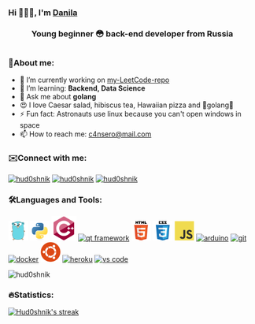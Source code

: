 ### Hi 🙋🏻‍♂️, I'm [Danila](https://hud0shnik.github.io/)
<h3 align="center"> Young beginner 😳 back-end developer from Russia </h3>
<h1></h1>
<h3 align="left">🔎About me:</h3>

- 🔭 I’m currently working on [my-LeetCode-repo](https://github.com/hud0shnik/LeetCode)
- 🌱 I’m learning: **Backend, Data Science**
- 💬 Ask me about **golang**
- 😍 I love Caesar salad, hibiscus tea, Hawaiian pizza and 💙golang💙
- ⚡ Fun fact: Astronauts use linux because you can't open windows in space
- 📫 How to reach me: c4nsero@mail.com
<h3 align="left">✉️Connect with me:</h3>
<p align="left">
   <a href="https://vk.com/hud0shnik" target="_blank"><img align="center" src="https://img.icons8.com/color/48/000000/vk-circled.png" alt="hud0shnik" height="40" width="40" /></a>
   <a href="https://t.me/hud0shnik" target="_blank"><img align="center" src="https://img.icons8.com/color/48/000000/telegram-app--v4.png" alt="hud0shnik" height="40" width="40"/></a> 
   <a href="https://www.instagram.com/hud0shnik_/" target="_blank"><img align="center" src="https://img.icons8.com/fluency/48/000000/instagram-new.png" alt="hud0shnik" height="50" width="50"/></a> 
</p>
<h3 align="left">🛠Languages and Tools:</h3>
<p align="left"> 
   <a href="https://golang.org" target="_blank"> 
   <img src="https://raw.githubusercontent.com/devicons/devicon/master/icons/go/go-original.svg" alt="go lang" width="40" height="40"/></a>
   <a href="https://www.python.org" target="_blank"> 
   <img src="https://raw.githubusercontent.com/devicons/devicon/master/icons/python/python-original.svg" alt="python" width="40" height="40"/></a>
   <a href="https://www.w3schools.com/cpp/" target="_blank"> 
   <img src="https://raw.githubusercontent.com/devicons/devicon/master/icons/cplusplus/cplusplus-original.svg" alt="cplusplus" width="50" height="50"/></a>
   <a href="https://www.qt.io" target="_blank"> 
   <img src="https://img.icons8.com/ios-filled/50/26e07f/qt.png" alt="qt framework" width="40" height="40"/></a>
   <a href="https://www.w3.org/html/" target="_blank">
   <img src="https://raw.githubusercontent.com/devicons/devicon/master/icons/html5/html5-original-wordmark.svg" alt="html5" width="40" height="40"/></a>
   <a href="https://www.w3schools.com/css/" target="_blank"> 
   <img src="https://raw.githubusercontent.com/devicons/devicon/master/icons/css3/css3-original-wordmark.svg" alt="css3" width="40" height="40"/></a>
   <a href="https://www.javascript.com/" target="_blank"> 
   <img src="https://raw.githubusercontent.com/devicons/devicon/master/icons/javascript/javascript-original.svg" alt="javascript" width="40" height="40"/></a>
   <a href="https://www.arduino.cc/" target="_blank" target="_blank"> 
   <img src="https://cdn.worldvectorlogo.com/logos/arduino-1.svg" alt="arduino" width="40" height="40"/></a>
   <a href="https://git-scm.com/" target="_blank"> 
   <img src="https://www.vectorlogo.zone/logos/git-scm/git-scm-icon.svg" alt="git" width="40" height="40"/></a>
   <a href="https://www.docker.com/" target="_blank">
   <img src="https://img.icons8.com/fluency/48/000000/docker.png" alt="docker" width="40" height="40"/></a> 
   <a href="https://ubuntu.com/" target="_blank">
   <img src="https://raw.githubusercontent.com/github/explore/80688e429a7d4ef2fca1e82350fe8e3517d3494d/topics/ubuntu/ubuntu.png" alt="ubuntu" width="40" height="40"/></a>
   <a href="https://www.heroku.com/" target="_blank">
   <img src="https://img.icons8.com/color/48/000000/heroku.png" alt="heroku" width="40" height="40"/></a>
   <a href="https://code.visualstudio.com/" target="_blank">
   <img src="https://img.icons8.com/fluent/48/000000/visual-studio-code-2019.png" alt="vs code" width="40" height="40"/></a>
</p>
<img src="https://github-readme-stats.vercel.app/api/top-langs/?username=hud0shnik&layout=compact&hide=html" alt="hud0shnik"  width="490"/>
<h3 align="left">🔥Statistics:</h3>
<a href="https://github.com/DenverCoder1/github-readme-streak-stats">
<img title="🔥 Get streak stats for your profile at git.io/streak-stats" alt="Hud0shnik's streak" src="https://github-readme-streak-stats.herokuapp.com/?user=hud0shnik&theme=default&hide_border=true"/></a>
